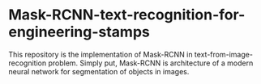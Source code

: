 # Mask-RCNN-text-recognition-for-engineering-stamps
This repository is the implementation of Mask-RCNN in text-from-image-recognition problem. 
Simply put, Mask-RCNN is architecture of a modern neural network for segmentation of objects in images. 
